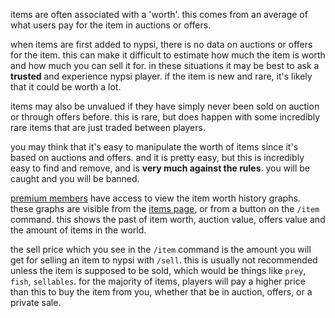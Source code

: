 <script>
  import DocsTemplate from "$lib/components/docs/DocsTemplate.svelte"
  import DocsHeader from '$lib/components/docs/DocsHeader.svelte';
  import ItemModal from "$lib/components/docs/ItemModal.svelte"
</script>

<DocsTemplate title='item worth / value' />

items are often associated with a 'worth'. this comes from an average of what users pay for the item in auctions or offers.

<DocsHeader header='h2' text="unvalued" />

when items are first added to nypsi, there is no data on auctions or offers for the item. this can make it difficult to estimate how much the item is worth and how much you can sell it for. in these situations it may be best to ask a **trusted** and experience nypsi player. if the item is new and rare, it's likely that it could be worth a lot.

items may also be unvalued if they have simply never been sold on auction or through offers before. this is rare, but does happen with some incredibly rare items that are just traded between players.

<DocsHeader header='h2' text="manipulation" />

you may think that it's easy to manipulate the worth of items since it's based on auctions and offers. and it is pretty easy, but this is incredibly easy to find and remove, and is **very much against the rules**. you will be caught and you will be banned.

<DocsHeader header='h2' text="history" />

[premium members](https://nypsi.xyz/docs/premium) have access to view the item worth history graphs. these graphs are visible from the [items page](https://nypsi.xyz/item), or from a button on the `/item` command. this shows the past of item worth, auction value, offers value and the amount of items in the world.

<DocsHeader header='h2' text="sell price" />

the sell price which you see in the `/item` command is the amount you will get for selling an item to nypsi with `/sell`. this is usually not recommended unless the item is supposed to be sold, which would be things like `prey`, `fish`, `sellables`. for the majority of items, players will pay a higher price than this to buy the item from you, whether that be in auction, offers, or a private sale.
